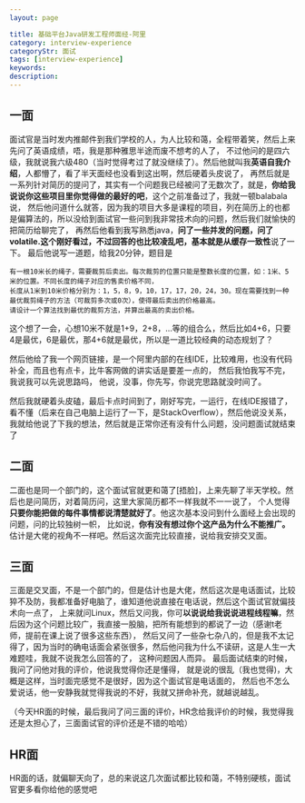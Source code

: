 ```yaml
---
layout: page

title: 基础平台Java研发工程师面经-阿里
category: interview-experience
categoryStr: 面试
tags: [interview-experience]
keywords:
description:
---
```




## 一面
面试官是当时发内推邮件到我们学校的人，为人比较和蔼，全程带着笑，然后上来先问了英语成绩，唔，我是那种雅思半途而废不想考的人了，
不过他问的是四六级，我就说我六级480（当时觉得考过了就没继续了）。然后他就叫我**英语自我介绍**，人都懵了，看了半天面经也没看到这出啊，然后硬着头皮说了，
再然后就是一系列针对简历的提问了，其实有一个问题我已经被问了无数次了，就是，**你给我说说你这些项目里你觉得做的最好的吧**，这个之前准备过了，我就一顿balabala说，
然后他问道什么就答，因为我的项目大多是课程的项目，列在简历上的也都是偏算法的，所以没给到面试官一些问到我非常技术向的问题，然后我们就愉快的把简历给聊完了，
再然后他看到我写熟悉java，**问了一些并发的问题，问了volatile.**这个刚好看过，不过回答的也比较凌乱吧，基本就是从**缓存一致性**说了一下。
最后他说写一道题，给我20分钟，题目是
```
有一根10米长的绳子，需要裁剪后卖出。每次裁剪的位置只能是整数长度的位置，如：1米、5米的位置。不同长度的绳子对应的售卖价格不同，
长度从1米到10米价格分别为：1，5，8，9，10，17，17，20，24，30。现在需要找到一种最优裁剪绳子的方法（可裁剪多次或0次），使得最后卖出的价格最高。
请设计一个算法找到最优的裁剪方法，并算出最高的卖出价格。
``` 
这个想了一会，心想10米不就是1+9，2+8，…等的组合么，然后比如4+6，只要4是最优，6是最优，那4+6就是最优，所以是一道比较经典的动态规划了？

然后他给了我一个网页链接，是一个阿里内部的在线IDE，比较难用，也没有代码补全，而且也有点卡，比牛客网做的讲实话是要差一点的，
然后我怕我写不完，我说我可以先说思路吗， 他说，没事，你先写，你说完思路就没时间了。

然后我就硬着头皮磕，最后卡点时间到了，刚好写完，一运行，在线IDE报错了，看不懂（后来在自己电脑上运行了一下，是StackOverflow），然后他说没关系，
我就给他说了下我的想法，然后就是正常你还有没有什么问题，没问题面试就结束了

## 二面
二面也是同一个部门的，这个面试官就更和蔼了[捂脸]，上来先聊了半天学校。然后也是问简历，对着简历问，这里大家简历都不一样我就不一一说了，
个人觉得**只要你能把做的每件事情都说清楚就好了**。他这次基本没问到什么面经上会出现的问题，问的比较独树一帜，
比如说，**你有没有想过你个这产品为什么不能推广。** 估计是大佬的视角不一样吧。然后这次面完比较直接，说给我安排交叉面。

## 三面
三面是交叉面，不是一个部门的，但是估计也是大佬，然后这次是电话面试，比较猝不及防，我都准备好电脑了，谁知道他说直接在电话说，然后这个面试官就偏技术向一点了，
上来就问Linux，然后又问我，你可**以说说给我说说进程线程嘛**，然后因为这个问题比较广，我直接一股脑，把所有能想到的都说了一边（感谢t老师，提前在课上说了很多这些东西），
然后又问了一些杂七杂八的，但是我不太记得了，因为当时的确电话面会紧张很多，然后他问我为什么不读研，这是人生一大难题哇，我就不说我怎么回答的了， 这种问题因人而异。
最后面试结束的时候，我问了问他对我的评价，他说我觉得你还是懂得， 就是说的很乱（我也觉得)，大概是这样，当时面完感觉不是很好，因为这个面试官是电话面的，
然后也不怎么爱说话，他一安静我就觉得我说的不好，我就又拼命补充，就越说越乱。

（今天HR面的时候，最后我问了问三面的评价，HR念给我评价的时候，我觉得我还是太担心了，三面面试官的评价还是不错的哈哈）

## HR面
HR面的话，就偏聊天向了，总的来说这几次面试都比较和蔼，不特别硬核，面试官更多看你给他的感觉吧